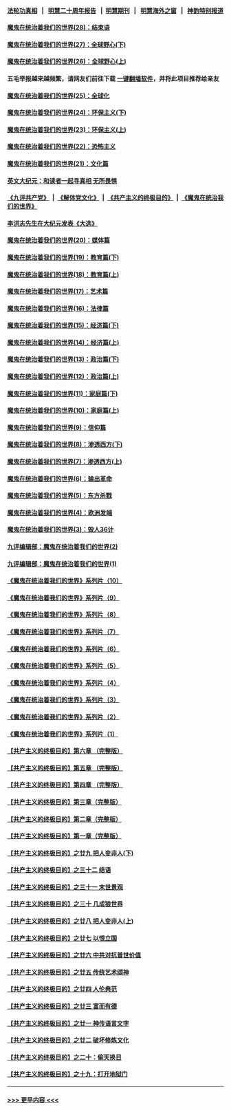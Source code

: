 #### [法轮功真相](https://github.com/gfw-breaker/truth/blob/master/README.md?t=0) &nbsp;&nbsp;|&nbsp;&nbsp; [明慧二十周年报告](https://github.com/gfw-breaker/mh-reports/blob/master/README.md?t=0) &nbsp;&nbsp;|&nbsp;&nbsp;[明慧期刊](https://github.com/gfw-breaker/mh-qikan) &nbsp;&nbsp;|&nbsp;&nbsp; [明慧海外之窗](https://github.com/gfw-breaker/mh-news/blob/master/README.md?t=0) &nbsp;&nbsp;|&nbsp;&nbsp; [神韵特别报道](https://github.com/gfw-breaker/mh-news/blob/master/shenyun.md?t=0)
#### [魔鬼在统治着我们的世界(28)：结束语](../pages/nsc422/n10936246.md?t=07020201) 
#### [魔鬼在统治着我们的世界(27)：全球野心(下)](../pages/nsc422/n10928319.md?t=07020201) 
#### [魔鬼在统治着我们的世界(26)：全球野心(上)](../pages/nsc422/n10900318.md?t=07020201) 
#### 五毛举报越来越频繁，请网友们前往下载 [一键翻墙软件](https://github.com/gfw-breaker/ssr-accounts)，并将此项目推荐给亲友
#### [魔鬼在统治着我们的世界(25)：全球化](../pages/nsc422/n10788205.md?t=07020201) 
#### [魔鬼在统治着我们的世界(24)：环保主义(下)](../pages/nsc422/n10695307.md?t=07020201) 
#### [魔鬼在统治着我们的世界(23)：环保主义(上)](../pages/nsc422/n10688613.md?t=07020201) 
#### [魔鬼在统治着我们的世界(22)：恐怖主义](../pages/nsc422/n10614727.md?t=07020201) 
#### [魔鬼在统治着我们的世界(21)：文化篇](../pages/nsc422/n10597706.md?t=07020201) 
#### [英文大纪元：和读者一起寻真相 无所畏惧](../pages/nsc422/n12542027.md?t=07020201) 
#### [《九评共产党》](https://github.com/begood0513/9ping.md/blob/master/README.md) &nbsp;|&nbsp; [《解体党文化》](../../../../jtdwh.md/blob/master/README.md)  &nbsp;|&nbsp; [《共产主义的终极目的》](../../../../gczydzjmd.md/blob/master/README.md) &nbsp;|&nbsp; [《魔鬼在统治我们的世界》](../../../../mgztzwmdsj.md/blob/master/README.md) 
#### [李洪志先生在大纪元发表《大选》](../pages/nsc422/n12534746.md?t=07020201) 
#### [魔鬼在统治着我们的世界(20)：媒体篇](../pages/nsc422/n10586579.md?t=07020201) 
#### [魔鬼在统治着我们的世界(19)：教育篇(下)](../pages/nsc422/n10564808.md?t=07020201) 
#### [魔鬼在统治着我们的世界(18)：教育篇(上)](../pages/nsc422/n10526970.md?t=07020201) 
#### [魔鬼在统治着我们的世界(17)：艺术篇](../pages/nsc422/n10499093.md?t=07020201) 
#### [魔鬼在统治着我们的世界(16)：法律篇](../pages/nsc422/n10485969.md?t=07020201) 
#### [魔鬼在统治着我们的世界(15)：经济篇(下)](../pages/nsc422/n10469975.md?t=07020201) 
#### [魔鬼在统治着我们的世界(14)：经济篇(上)](../pages/nsc422/n10457370.md?t=07020201) 
#### [魔鬼在统治着我们的世界(13)：政治篇(下)](../pages/nsc422/n10448270.md?t=07020201) 
#### [魔鬼在统治着我们的世界(12)：政治篇(上)](../pages/nsc422/n10444576.md?t=07020201) 
#### [魔鬼在统治着我们的世界(11)：家庭篇(下)](../pages/nsc422/n10440961.md?t=07020201) 
#### [魔鬼在统治着我们的世界(10)：家庭篇(上)](../pages/nsc422/n10435448.md?t=07020201) 
#### [魔鬼在统治着我们的世界(9)：信仰篇](../pages/nsc422/n10432159.md?t=07020201) 
#### [魔鬼在统治着我们的世界(8)：渗透西方(下)](../pages/nsc422/n10429603.md?t=07020201) 
#### [魔鬼在统治着我们的世界(7)：渗透西方(上)](../pages/nsc422/n10426013.md?t=07020201) 
#### [魔鬼在统治着我们的世界(6)：输出革命](../pages/nsc422/n10421536.md?t=07020201) 
#### [魔鬼在统治着我们的世界(5)：东方杀戮](../pages/nsc422/n10417707.md?t=07020201) 
#### [魔鬼在统治着我们的世界(4)：欧洲发端](../pages/nsc422/n10414890.md?t=07020201) 
#### [魔鬼在统治着我们的世界(3)：毁人36计](../pages/nsc422/n10411583.md?t=07020201) 
#### [九评编辑部：魔鬼在统治着我们的世界(2)](../pages/nsc422/n10410036.md?t=07020201) 
#### [九评编辑部：魔鬼在统治着我们的世界(1)](../pages/nsc422/n10406825.md?t=07020201) 
#### [《魔鬼在统治着我们的世界》系列片（10）](../pages/nsc422/n12292670.md?t=07020201) 
#### [《魔鬼在统治着我们的世界》系列片（9）](../pages/nsc422/n12290859.md?t=07020201) 
#### [《魔鬼在统治着我们的世界》系列片（8）](../pages/nsc422/n12287445.md?t=07020201) 
#### [《魔鬼在统治着我们的世界》系列片（7）](../pages/nsc422/n12283425.md?t=07020201) 
#### [《魔鬼在统治着我们的世界》系列片（6）](../pages/nsc422/n12282314.md?t=07020201) 
#### [《魔鬼在统治着我们的世界》系列片（5）](../pages/nsc422/n12281419.md?t=07020201) 
#### [《魔鬼在统治着我们的世界》系列片（4）](../pages/nsc422/n12274024.md?t=07020201) 
#### [《魔鬼在统治着我们的世界》系列片（3）](../pages/nsc422/n12271322.md?t=07020201) 
#### [《魔鬼在统治着我们的世界》系列片（2）](../pages/nsc422/n12269049.md?t=07020201) 
#### [《魔鬼在统治着我们的世界》系列片（1）](../pages/nsc422/n12267575.md?t=07020201) 
#### [【共产主义的终极目的】第六章 （完整版）](../pages/nsc422/n11428913.md?t=07020201) 
#### [【共产主义的终极目的】第五章 （完整版）](../pages/nsc422/n11428912.md?t=07020201) 
#### [【共产主义的终极目的】第四章 （完整版）](../pages/nsc422/n11428907.md?t=07020201) 
#### [【共产主义的终极目的】第三章（完整版）](../pages/nsc422/n11428848.md?t=07020201) 
#### [【共产主义的终极目的】第二章（完整版）](../pages/nsc422/n11428831.md?t=07020201) 
#### [【共产主义的终极目的】第一章（完整版）](../pages/nsc422/n11417651.md?t=07020201) 
#### [【共产主义的终极目的】之廿九 把人变非人(下)](../pages/nsc422/n11344140.md?t=07020201) 
#### [【共产主义的终极目的】之三十二 结语](../pages/nsc422/n11360535.md?t=07020201) 
#### [【共产主义的终极目的】之三十一 末世景观](../pages/nsc422/n11351129.md?t=07020201) 
#### [【共产主义的终极目的】之三十 几成狼世界](../pages/nsc422/n11348280.md?t=07020201) 
#### [【共产主义的终极目的】之廿八 把人变非人(上)](../pages/nsc422/n11340492.md?t=07020201) 
#### [【共产主义的终极目的】之廿七 以恨立国](../pages/nsc422/n11336944.md?t=07020201) 
#### [【共产主义的终极目的】之廿六 中共对抗普世价值](../pages/nsc422/n11324785.md?t=07020201) 
#### [【共产主义的终极目的】之廿五 传统艺术颂神](../pages/nsc422/n11296396.md?t=07020201) 
#### [【共产主义的终极目的】之廿四 人伦典范](../pages/nsc422/n11296397.md?t=07020201) 
#### [【共产主义的终极目的】之廿三 富而有德](../pages/nsc422/n11283598.md?t=07020201) 
#### [【共产主义的终极目的】之廿一 神传语言文字](../pages/nsc422/n11263265.md?t=07020201) 
#### [【共产主义的终极目的】之廿二 破坏修炼文化](../pages/nsc422/n11245728.md?t=07020201) 
#### [【共产主义的终极目的】之二十：偷天换日](../pages/nsc422/n11238846.md?t=07020201) 
#### [【共产主义的终极目的】之十九：打开地狱门](../pages/nsc422/n11206376.md?t=07020201) 

----
#### [ >>> 更早内容 <<< ](../indexes/nsc422-earlier.md)
